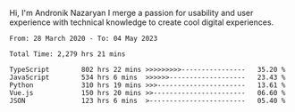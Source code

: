 Hi, I'm Andronik Nazaryan
I merge a passion for usability and user experience with technical knowledge to create cool digital experiences.


<!--START_SECTION:waka-->

```text
From: 28 March 2020 - To: 04 May 2023

Total Time: 2,279 hrs 21 mins

TypeScript        802 hrs 22 mins >>>>>>>>>----------------   35.20 %
JavaScript        534 hrs 6 mins  >>>>>>-------------------   23.43 %
Python            310 hrs 19 mins >>>----------------------   13.61 %
Vue.js            150 hrs 20 mins >>-----------------------   06.60 %
JSON              123 hrs 6 mins  >------------------------   05.40 %
```

<!--END_SECTION:waka-->
